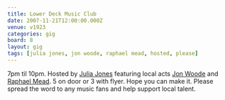 ```yaml
---
title: Lower Deck Music Club
date: 2007-11-21T12:00:00.000Z
venue: v1923
categories: gig
board: 8
layout: gig
tags: [julia jones, jon woode, raphael mead, hosted, please]
---
```

7pm til 10pm.  Hosted by <a href="/wiki/julia+jones">Julia Jones</a> featuring local acts <a href="/wiki/jon+woode">Jon Woode</a> and <a href="/wiki/raphael+mead">Raphael Mead</a>.  5 on door or 3 with flyer.  Hope you can make it.  Please spread the word to any music fans and help support local talent.